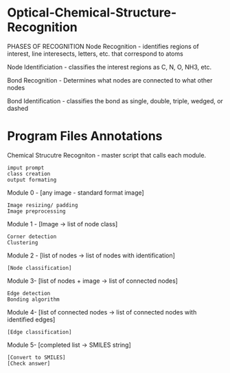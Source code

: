 # Optical-Chemical-Structure-Recognition
PHASES OF RECOGNITION
  Node Recognition - identifies regions of interest, line interesects, letters, etc. that correspond to atoms
  
  Node Identificiation - classifies the interest regions as C, N, O, NH3, etc.

  Bond Recognition - Determines what nodes are connected to what other nodes
  
  Bond Identification - classifies the bond as single, double, triple, wedged, or dashed
  
  

# Program Files Annotations

Chemical Strucutre Recogniton - master script that calls each module.
	
	imput prompt
	class creation
	output formating

Module 0 - [any image - standard format image] 

	Image resizing/ padding 
	Image preprocessing 

Module 1 - [Image -> list of node class] 

	Corner detection 
	Clustering  

Module 2 - [list of nodes -> list of nodes with identification] 

	[Node classification] 

Module 3- [list of nodes + image -> list of connected nodes] 

	Edge detection 
	Bonding algorithm 

Module 4- [list of connected nodes -> list of connected nodes with identified edges] 

	[Edge classification] 

Module 5- [completed list -> SMILES string] 

	[Convert to SMILES] 
	[Check answer] 
